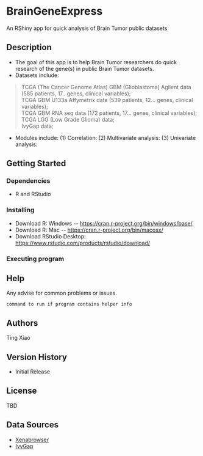 # BrainGeneExpress

An RShiny app for quick analysis of Brain Tumor public datasets 

## Description

* The goal of this app is to help Brain Tumor researchers do quick research of the gene(s) in public Brain Tumor datasets.
* Datasets include: 
> TCGA (The Cancer Genome Atlas) GBM (Glioblastoma) Agilent data (585 patients, 17.. genes, clinical variables); <br/>
> TCGA GBM U133a Affymetrix data (539 patients, 12... genes, clinical variables); <br/>
> TCGA GBM RNA seq data (172 patients, 17... genes, clinical variables); <br/>
> TCGA LGG (Low Grade Glioma) data; <br/>
> IvyGap data; <br/>
* Modules include: (1) Correlation: 
                   (2) Multivariate analysis:
                   (3) Univariate analysis: 


## Getting Started

### Dependencies

* R and RStudio

### Installing

* Download R: Windows -- https://cran.r-project.org/bin/windows/base/. 
* Download R: Mac -- https://cran.r-project.org/bin/macosx/
* Download RStudio Desktop: https://www.rstudio.com/products/rstudio/download/

### Executing program


## Help

Any advise for common problems or issues.
```
command to run if program contains helper info
```

## Authors

Ting Xiao

## Version History

* Initial Release

## License

TBD

## Data Sources
* [Xenabrowser](https://xenabrowser.net/datapages/?cohort=TCGA%20Glioblastoma%20(GBM)&removeHub=https%3A%2F%2Fxena.treehouse.gi.ucsc.edu%3A443)
* [IvyGap](https://glioblastoma.alleninstitute.org/static/download.html)
